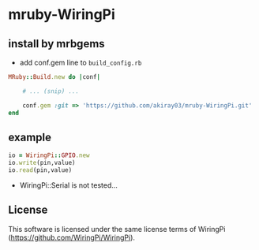 mruby-WiringPi
=========

## install by mrbgems
 - add conf.gem line to `build_config.rb`
```ruby
MRuby::Build.new do |conf|

    # ... (snip) ...

    conf.gem :git => 'https://github.com/akiray03/mruby-WiringPi.git'
end
```

## example
```ruby
io = WiringPi::GPIO.new
io.write(pin,value)
io.read(pin,value)
```

 - WiringPi::Serial is not tested...

## License
This software is licensed under the same license terms of WiringPi (https://github.com/WiringPi/WiringPi).

